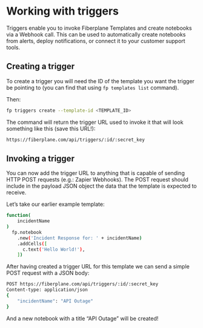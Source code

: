 # Working with triggers

Triggers enable you to invoke Fiberplane Templates and create notebooks via a Webhook call. This can be used to automatically create notebooks from alerts, deploy notifications, or connect it to your customer support tools.

## Creating a trigger

To create a trigger you will need the ID of the template you want the trigger be pointing to (you can find that using `fp templates list` command).

Then:

```bash
fp triggers create --template-id <TEMPLATE_ID>
```

The command will return the trigger URL used to invoke it that will look something like this (save this URL!):

```bash
https://fiberplane.com/api/triggers/:id/:secret_key
```

## Invoking a trigger

You can now add the trigger URL to anything that is capable of sending HTTP POST requests (e.g.: Zapier Webhooks). The POST request should include in the payload JSON object the data that the template is expected to receive.

Let’s take our earlier example template:

```bash
function(
    incidentName
)
  fp.notebook
    .new('Incident Response for: ' + incidentName)
    .addCells([
      c.text('Hello World!'),
    ])

```

After having created a trigger URL for this template we can send a simple POST request with a JSON body:

```bash
POST https://fiberplane.com/api/triggers/:id/:secret_key
Content-type: application/json
{
    "incidentName": "API Outage"
}
```

And a new notebook with a title “API Outage” will be created!